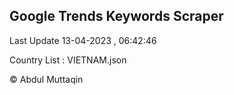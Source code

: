 

## Google Trends Keywords Scraper 
 
Last Update 13-04-2023 , 06:42:46

Country List :
VIETNAM.json



© Abdul Muttaqin 
